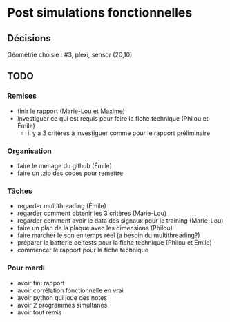 # Post simulations fonctionnelles

## Décisions

Géométrie choisie : #3, plexi, sensor (20,10)

## TODO

### Remises

- finir le rapport (Marie-Lou et Maxime)
- investiguer ce qui est requis pour faire la fiche technique (Philou et Émile)
    - il y a 3 critères à investiguer comme pour le rapport préliminaire

### Organisation

- faire le ménage du github (Émile)
- faire un .zip des codes pour remettre

### Tâches

- regarder multithreading (Émile)
- regarder comment obtenir les 3 critères (Marie-Lou)
- regarder comment avoir le data des signaux pour le training (Marie-Lou)
- faire un plan de la plaque avec les dimensions (Philou)
- faire marcher le son en temps réel (a besoin du multithreading?)
- préparer la batterie de tests pour la fiche technique (Philou et Émile)
- commencer le rapport pour la fiche technique


### Pour mardi

- avoir fini rapport
- avoir corrélation fonctionnelle en vrai
- avoir python qui joue des notes
- avoir 2 programmes simultanés
- avoir tout remis
